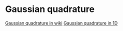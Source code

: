 # Gaussian quadrature
[Gaussian quadrature in wiki](https://en.wikipedia.org/wiki/Gaussian_quadrature)
[Gaussian quadrature in 1D](https://numfactory.upc.edu/web/Calculo2/P2_Integracio/html/Gauss1D.html)





